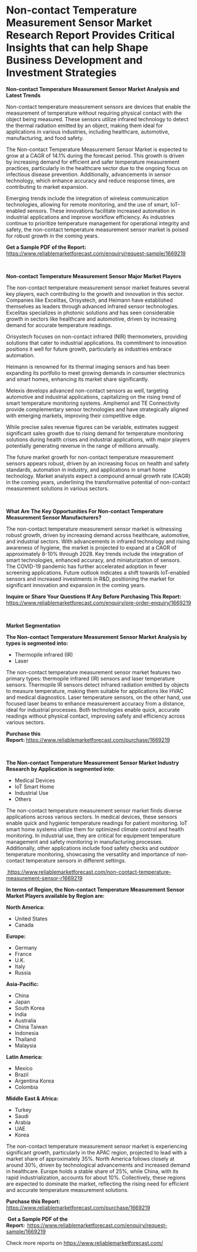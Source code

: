 <p><h1>Non-contact Temperature Measurement Sensor Market Research Report Provides Critical Insights that can help Shape Business Development and Investment Strategies</h1></p><p><strong>Non-contact Temperature Measurement Sensor Market Analysis and Latest Trends</strong></p>
<p><p>Non-contact temperature measurement sensors are devices that enable the measurement of temperature without requiring physical contact with the object being measured. These sensors utilize infrared technology to detect the thermal radiation emitted by an object, making them ideal for applications in various industries, including healthcare, automotive, manufacturing, and food safety. </p><p>The Non-contact Temperature Measurement Sensor Market is expected to grow at a CAGR of 14.1% during the forecast period. This growth is driven by increasing demand for efficient and safer temperature measurement practices, particularly in the healthcare sector due to the ongoing focus on infectious disease prevention. Additionally, advancements in sensor technology, which enhance accuracy and reduce response times, are contributing to market expansion. </p><p>Emerging trends include the integration of wireless communication technologies, allowing for remote monitoring, and the use of smart, IoT-enabled sensors. These innovations facilitate increased automation in industrial applications and improve workflow efficiency. As industries continue to prioritize temperature management for operational integrity and safety, the non-contact temperature measurement sensor market is poised for robust growth in the coming years.</p></p>
<p><strong>Get a Sample PDF of the Report:&nbsp;</strong> <a href="https://www.reliablemarketforecast.com/enquiry/request-sample/1669219?utm_campaign=2316&utm_medium=2&utm_source=Github&utm_content=ia&utm_term=02032025&utm_id=non-contact-temperature-measurement-sensor">https://www.reliablemarketforecast.com/enquiry/request-sample/1669219</a></p>
<p>&nbsp;</p>
<p><strong>Non-contact Temperature Measurement Sensor Major Market Players</strong></p>
<p><p>The non-contact temperature measurement sensor market features several key players, each contributing to the growth and innovation in this sector. Companies like Excelitas, Orisystech, and Heimann have established themselves as leaders through advanced infrared sensor technologies. Excelitas specializes in photonic solutions and has seen considerable growth in sectors like healthcare and automotive, driven by increasing demand for accurate temperature readings.</p><p>Orisystech focuses on non-contact infrared (NIR) thermometers, providing solutions that cater to industrial applications. Its commitment to innovation positions it well for future growth, particularly as industries embrace automation.</p><p>Heimann is renowned for its thermal imaging sensors and has been expanding its portfolio to meet growing demands in consumer electronics and smart homes, enhancing its market share significantly. </p><p>Melexis develops advanced non-contact sensors as well, targeting automotive and industrial applications, capitalizing on the rising trend of smart temperature monitoring systems. Amphemol and TE Connectivity provide complementary sensor technologies and have strategically aligned with emerging markets, improving their competitive edge.</p><p>While precise sales revenue figures can be variable, estimates suggest significant sales growth due to rising demand for temperature monitoring solutions during health crises and industrial applications, with major players potentially generating revenue in the range of millions annually.</p><p>The future market growth for non-contact temperature measurement sensors appears robust, driven by an increasing focus on health and safety standards, automation in industry, and applications in smart home technology. Market analysts expect a compound annual growth rate (CAGR) in the coming years, underlining the transformative potential of non-contact measurement solutions in various sectors.</p></p>
<p>&nbsp;</p>
<p><strong>What Are The Key Opportunities For Non-contact Temperature Measurement Sensor Manufacturers?</strong></p>
<p><p>The non-contact temperature measurement sensor market is witnessing robust growth, driven by increasing demand across healthcare, automotive, and industrial sectors. With advancements in infrared technology and rising awareness of hygiene, the market is projected to expand at a CAGR of approximately 8-10% through 2028. Key trends include the integration of smart technologies, enhanced accuracy, and miniaturization of sensors. The COVID-19 pandemic has further accelerated adoption in fever screening applications. Future outlook indicates a shift towards IoT-enabled sensors and increased investments in R&D, positioning the market for significant innovation and expansion in the coming years.</p></p>
<p><strong>Inquire or Share Your Questions If Any Before Purchasing This Report:</strong> <a href="https://www.reliablemarketforecast.com/enquiry/pre-order-enquiry/1669219?utm_campaign=2316&utm_medium=2&utm_source=Github&utm_content=ia&utm_term=02032025&utm_id=non-contact-temperature-measurement-sensor">https://www.reliablemarketforecast.com/enquiry/pre-order-enquiry/1669219</a></p>
<p>&nbsp;</p>
<p><strong>Market Segmentation</strong></p>
<p><strong>The Non-contact Temperature Measurement Sensor Market Analysis by types is segmented into:</strong></p>
<p><ul><li>Thermopile infrared (IR)</li><li>Laser</li></ul></p>
<p><p>The non-contact temperature measurement sensor market features two primary types: thermopile infrared (IR) sensors and laser temperature sensors. Thermopile IR sensors detect infrared radiation emitted by objects to measure temperature, making them suitable for applications like HVAC and medical diagnostics. Laser temperature sensors, on the other hand, use focused laser beams to enhance measurement accuracy from a distance, ideal for industrial processes. Both technologies enable quick, accurate readings without physical contact, improving safety and efficiency across various sectors.</p></p>
<p><strong>Purchase this Report:&nbsp;</strong><a href="https://www.reliablemarketforecast.com/purchase/1669219?utm_campaign=2316&utm_medium=2&utm_source=Github&utm_content=ia&utm_term=02032025&utm_id=non-contact-temperature-measurement-sensor">https://www.reliablemarketforecast.com/purchase/1669219</a></p>
<p>&nbsp;</p>
<p><strong>The Non-contact Temperature Measurement Sensor Market Industry Research by Application is segmented into:</strong></p>
<p><ul><li>Medical Devices</li><li>IoT Smart Home</li><li>Industrial Use</li><li>Others</li></ul></p>
<p><p>The non-contact temperature measurement sensor market finds diverse applications across various sectors. In medical devices, these sensors enable quick and hygienic temperature readings for patient monitoring. IoT smart home systems utilize them for optimized climate control and health monitoring. In industrial use, they are critical for equipment temperature management and safety monitoring in manufacturing processes. Additionally, other applications include food safety checks and outdoor temperature monitoring, showcasing the versatility and importance of non-contact temperature sensors in different settings.</p></p>
<p><a href="https://www.reliablemarketforecast.com/non-contact-temperature-measurement-sensor-r1669219?utm_campaign=2316&utm_medium=2&utm_source=Github&utm_content=ia&utm_term=02032025&utm_id=non-contact-temperature-measurement-sensor">&nbsp;https://www.reliablemarketforecast.com/non-contact-temperature-measurement-sensor-r1669219</a></p>
<p><strong>In terms of Region, the Non-contact Temperature Measurement Sensor Market Players available by Region are:</strong></p>
<p>
    <p> <strong> North America: </strong>
        <ul>
            <li>United States</li>
            <li>Canada</li>
        </ul>
        </p> 
    <p> <strong> Europe: </strong>
        <ul>
            <li>Germany</li>
            <li>France</li>
            <li>U.K.</li>
            <li>Italy</li>
            <li>Russia</li>
        </ul>
        </p> 
    <p> <strong> Asia-Pacific: </strong>
        <ul>
            <li>China</li>
            <li>Japan</li>
            <li>South Korea</li>
            <li>India</li>
            <li>Australia</li>
            <li>China Taiwan</li>
            <li>Indonesia</li>
            <li>Thailand</li>
            <li>Malaysia</li>
        </ul>
        </p> 
    <p> <strong> Latin America: </strong>
        <ul>
            <li>Mexico</li>
            <li>Brazil</li>
            <li>Argentina Korea</li>
            <li>Colombia</li>
        </ul>
        </p> 
    <p> <strong> Middle East & Africa: </strong>
        <ul>
            <li>Turkey</li>
            <li>Saudi</li>
            <li>Arabia</li>
            <li>UAE</li>
            <li>Korea</li>
        </ul>
    </p>
    </p>
<p><p>The non-contact temperature measurement sensor market is experiencing significant growth, particularly in the APAC region, projected to lead with a market share of approximately 35%. North America follows closely at around 30%, driven by technological advancements and increased demand in healthcare. Europe holds a stable share of 25%, while China, with its rapid industrialization, accounts for about 10%. Collectively, these regions are expected to dominate the market, reflecting the rising need for efficient and accurate temperature measurement solutions.</p></p>
<p><strong>Purchase this Report: </strong><a href="https://www.reliablemarketforecast.com/purchase/1669219?utm_campaign=2316&utm_medium=2&utm_source=Github&utm_content=ia&utm_term=02032025&utm_id=non-contact-temperature-measurement-sensor">https://www.reliablemarketforecast.com/purchase/1669219</a></p>
<p>&nbsp;<strong>Get a Sample PDF of the Report:&nbsp;&nbsp;</strong><a href="https://www.reliablemarketforecast.com/enquiry/request-sample/1669219?utm_campaign=2316&utm_medium=2&utm_source=Github&utm_content=ia&utm_term=02032025&utm_id=non-contact-temperature-measurement-sensor">https://www.reliablemarketforecast.com/enquiry/request-sample/1669219</a></p>
<p><strong></strong></p>
<p>Check more reports on <a href="https://www.reliablemarketforecast.com/?utm_campaign=2316&utm_medium=2&utm_source=Github&utm_content=ia&utm_term=02032025&utm_id=non-contact-temperature-measurement-sensor">https://www.reliablemarketforecast.com/</a></p>